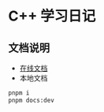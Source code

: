 # C++ 学习日记

## 文档说明

- [在线文档](https://henryzhuhr.github.io/hello-cpp)
- 本地文档

```bash
pnpm i
pnpm docs:dev
```